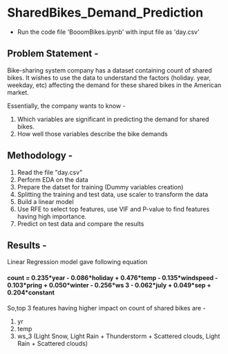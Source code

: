 # SharedBikes_Demand_Prediction

* Run the code file 'BooomBikes.ipynb' with input file as 'day.csv'

## Problem Statement -
Bike-sharing system company has a dataset containing count of shared bikes. It wishes to use the data to understand the factors (holiday. year, weekday, etc) affecting the demand  for these shared bikes in the American market.

Essentially, the company wants to know -
1. Which variables are significant in predicting the demand for shared bikes.
2. How well those variables describe the bike demands

## Methodology - 
1. Read the file "day.csv"
2. Perform EDA on the data
3. Prepare the datset for training (Dummy variables creation)
4. Splitting the training and test data, use scaler to transform the data
5. Build a linear model
6. Use RFE to select top features, use VIF and P-value to find features having high importance.
7. Predict on test data and compare the results

## Results - 
Linear Regression model gave following equation
#### count = 0.235\*year - 0.086\*holiday + 0.476\*temp - 0.135\*windspeed - 0.103\*pring + 0.050\*winter - 0.256\*ws 3 - 0.062\*july + 0.049\*sep + 0.204\*constant 

So,top 3 features having higher impact on count of shared bikes are - 
1) yr 
2) temp 
3) ws_3 (Light Snow, Light Rain + Thunderstorm + Scattered clouds, Light Rain + Scattered clouds)
